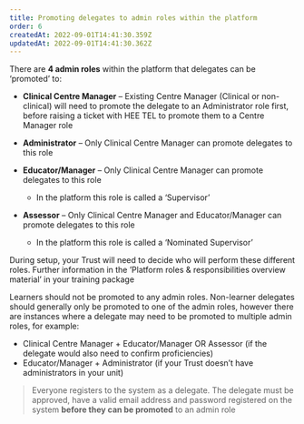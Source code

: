 ```yaml
---
title: Promoting delegates to admin roles within the platform
order: 6
createdAt: 2022-09-01T14:41:30.359Z
updatedAt: 2022-09-01T14:41:30.362Z
---
```

There are **4 admin roles** within the platform that delegates can be ‘promoted’ to:​

* **Clinical Centre Manager** – Existing Centre Manager (Clinical or non-clinical) will need to promote the delegate to an Administrator role first, before raising a ticket with HEE TEL to promote them to a Centre Manager role 
* **Administrator** – Only Clinical Centre Manager can promote delegates to this role
* **Educator/Manager** – Only Clinical Centre Manager can promote delegates to this role

  * In the platform this role is called a ‘Supervisor’ ​
* **Assessor** – Only Clinical Centre Manager and Educator/Manager can promote delegates to this role

  * In the platform this role is called a ‘Nominated Supervisor’ ​

During setup, your Trust will need to decide who will perform these different roles. Further information in the ’Platform roles & responsibilities overview material’ in your training package​

Learners should not be promoted to any admin roles. Non-learner delegates should generally only be promoted to one of the admin roles, however there are instances where a delegate may need to be promoted to multiple admin roles, for example:

* Clinical Centre Manager + Educator/Manager OR Assessor (if the delegate would also need to confirm proficiencies)​
* Educator/Manager + Administrator (if your Trust doesn’t have administrators in your unit)

> Everyone registers to the system as a delegate. The delegate must be approved, have a valid email address and password registered on the system **before they can be promoted** to an admin role ​